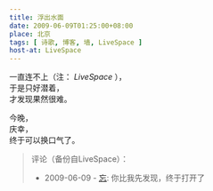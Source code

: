 ```yaml
---
title: 浮出水面
date: 2009-06-09T01:25:00+08:00
place: 北京
tags: [ 诗歌, 博客, 墙, LiveSpace ]
host-at: LiveSpace
---
```

一直连不上（注： *LiveSpace* ），<br>
于是只好潜着，<br>
才发现果然很难。<br>

今晚，<br>
庆幸，<br>
终于可以换口气了。

> 评论（备份自LiveSpace）：
> 
> * 2009-06-09 - [忘](http://cid-a81ae1a5bc74237c.profile.live.com/): 你比我先发现，终于打开了
